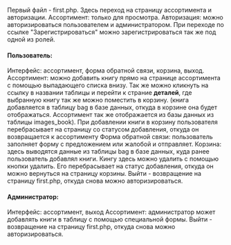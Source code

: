 Первый файл - first.php. Здесь переход на страницу ассортимента и авторизации.
	Ассортимент: только для просмотра.
	Авторизация: можно авторизироваться пользователем и администратором. При переходе по ссылке "Зарегистрироваться" можно зарегистрироваться так же под одной из ролей.
#### Пользователь:
Интерфейс: ассортимент, форма обратной связи, корзина, выход.
	Ассортимент: можно добавить книгу прямо на странице ассортимента с помощью выпадающего списка внизу. Так же можно кликнуть на ссылку в названии таблицы и перейти к страние **деталей**, где выбранную книгу так же можно поместить в корзину. (книга добавляется в таблицу bag в базе данных, откуда в корзине она будет отображаться. Ассортимент так же отображается из базы данных из таблицы images_book). При добавлении книги в корзину пользователя перебрасывает на страницу со статусом добавления, откуда он возвращается к ассортименту
	Форма обратной связи: пользователь заполняет форму с предложением или жалобой и отправляет.
	Корзина: здесь выводятся данные из таблицы bag в базе данных, куда ранее пользователь добавлял книги. Кингу здесь можно удалить с помощью кнопки удалить. Его перебрасывает на статус добавления, откуда он можно вернуться на страницу корзины. 
	Выйти - возвращение на страницу first.php, откуда снова можно авторизироваться.
#### Администратор:
Интерфейс: ассортимент, выход
	Ассортимент: администратор может добавлять книги в таблицу с помощью специальной формы.
	Выйти - возвращение на страницу first.php, откуда снова можно авторизироваться.
